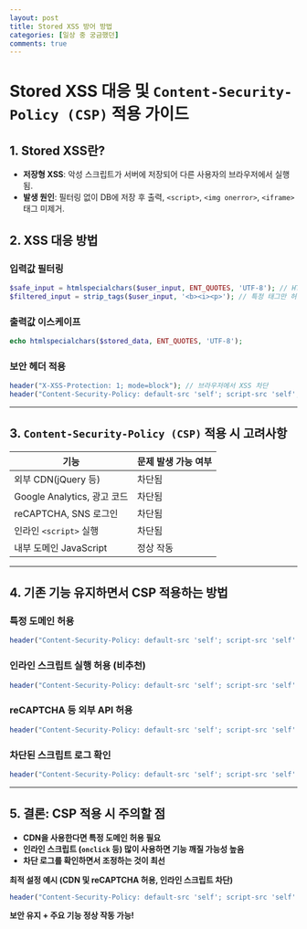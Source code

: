 ```yaml
---
layout: post
title: Stored XSS 방어 방법
categories: [일상 중 궁금했던]
comments: true
---
```


# Stored XSS 대응 및 `Content-Security-Policy (CSP)` 적용 가이드

## 1. Stored XSS란?
- **저장형 XSS**: 악성 스크립트가 서버에 저장되어 다른 사용자의 브라우저에서 실행됨.
- **발생 원인**: 필터링 없이 DB에 저장 후 출력, `<script>`, `<img onerror>`, `<iframe>` 태그 미제거.

## 2. XSS 대응 방법
### 입력값 필터링
```php
$safe_input = htmlspecialchars($user_input, ENT_QUOTES, 'UTF-8'); // HTML 이스케이프
$filtered_input = strip_tags($user_input, '<b><i><p>'); // 특정 태그만 허용
```

### 출력값 이스케이프
```php
echo htmlspecialchars($stored_data, ENT_QUOTES, 'UTF-8');
```

### 보안 헤더 적용
```php
header("X-XSS-Protection: 1; mode=block"); // 브라우저에서 XSS 차단
header("Content-Security-Policy: default-src 'self'; script-src 'self';"); // 외부 스크립트 차단
```

---

## 3. `Content-Security-Policy (CSP)` 적용 시 고려사항
| 기능 | 문제 발생 가능 여부 |
|------|----------------|
| 외부 CDN(jQuery 등) | 차단됨 |
| Google Analytics, 광고 코드 | 차단됨 |
| reCAPTCHA, SNS 로그인 | 차단됨 |
| 인라인 `<script>` 실행 | 차단됨 |
| 내부 도메인 JavaScript | 정상 작동 |

---

## 4. 기존 기능 유지하면서 CSP 적용하는 방법
### 특정 도메인 허용
```php
header("Content-Security-Policy: default-src 'self'; script-src 'self' https://code.jquery.com https://www.google-analytics.com;");
```
### 인라인 스크립트 실행 허용 (비추천)
```php
header("Content-Security-Policy: default-src 'self'; script-src 'self' 'unsafe-inline';");
```
### reCAPTCHA 등 외부 API 허용
```php
header("Content-Security-Policy: default-src 'self'; script-src 'self' https://www.google.com https://www.gstatic.com;");
```
### 차단된 스크립트 로그 확인
```php
header("Content-Security-Policy: default-src 'self'; script-src 'self' 'unsafe-inline'; report-uri /csp-report-endpoint;");
```

---

## 5. 결론: CSP 적용 시 주의할 점
- **CDN을 사용한다면 특정 도메인 허용 필요**
- **인라인 스크립트 (`onclick` 등) 많이 사용하면 기능 깨질 가능성 높음**
- **차단 로그를 확인하면서 조정하는 것이 최선**

**최적 설정 예시 (CDN 및 reCAPTCHA 허용, 인라인 스크립트 차단)**
```php
header("Content-Security-Policy: default-src 'self'; script-src 'self' https://code.jquery.com https://www.google.com https://www.gstatic.com;");
```
**보안 유지 + 주요 기능 정상 작동 가능!**













